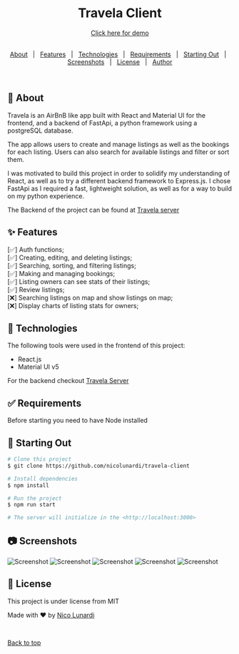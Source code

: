 <div align="center" id="top">
  <h1>Travela Client</h1>
  <a href="https://discussapp.netlify.app/">Click here for demo</a>
</div>
  &#xa0;

<p align="center">
  <a href="#dart-about">About</a> &#xa0; | &#xa0;
  <a href="#sparkles-features">Features</a> &#xa0; | &#xa0;
  <a href="#rocket-technologies">Technologies</a> &#xa0; | &#xa0;
  <a href="#white_check_mark-requirements">Requirements</a> &#xa0; | &#xa0;
  <a href="#checkered_flag-starting-out">Starting Out</a> &#xa0; | &#xa0;
  <a href="#camera-screenshots">Screenshots</a> &#xa0; | &#xa0;
  <a href="#memo-license">License</a> &#xa0; | &#xa0;
  <a href="https://github.com/nicolunardi" target="_blank">Author</a>
</p>

<br>

## :dart: About ##

Travela is an AirBnB like app built with React and Material UI for the frontend, and a backend of FastApi, a python framework using a postgreSQL database.

The app allows users to create and manage listings as well as the bookings for each listing. Users can also search for available listings and filter or sort them.

I was motivated to build this project in order to solidify my understanding of React, as well as to try a different backend framework to Express.js. I chose FastApi as I required a fast, lightweight solution, as well as for a way to build on my python experience.

The Backend of the project can be found at [Travela server](https://github.com/nicolunardi/travela-server)

## :sparkles: Features ##

[:white_check_mark:] Auth functions;\
[:white_check_mark:] Creating, editing, and deleting listings;\
[:white_check_mark:] Searching, sorting, and filtering listings;\
[:white_check_mark:] Making and managing bookings;\
[:white_check_mark:] Listing owners can see stats of their listings;\
[:white_check_mark:] Review listings;\
[:x:] Searching listings on map and show listings on map;\
[:x:] Display charts of listing stats for owners;

## :rocket: Technologies ##

The following tools were used in the frontend of this project:

- React.js
- Material UI v5

For the backend checkout [Travela Server](https://github.com/nicolunardi/travela-server)

## :white_check_mark: Requirements ##

Before starting you need to have Node installed

## :checkered_flag: Starting Out ##

```bash
# Clone this project
$ git clone https://github.com/nicolunardi/travela-client

# Install dependencies
$ npm install

# Run the project
$ npm run start

# The server will initialize in the <http://localhost:3000>
```

## :camera: Screenshots ##

![Screenshot](screenshots/screenshot-travela-5.png)
![Screenshot](screenshots/screenshot-travela-4.png)
![Screenshot](screenshots/screenshot-travela-3.png)
![Screenshot](screenshots/screenshot-travela-2.png)
![Screenshot](screenshots/screenshot-travela-1.png)

## :memo: License ##

This project is under license from MIT

Made with :heart: by <a href="https://github.com/nicolunardi" target="_blank">Nico Lunardi</a>

&#xa0;

<a href="#top">Back to top</a>
